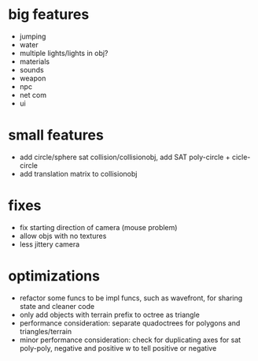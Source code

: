 # big features
- jumping
- water
- multiple lights/lights in obj?
- materials
- sounds
- weapon
- npc
- net com
- ui

# small features
- add circle/sphere sat collision/collisionobj, add SAT poly-circle + cicle-circle
- add translation matrix to collisionobj

# fixes
- fix starting direction of camera (mouse problem)
- allow objs with no textures
- less jittery camera

# optimizations
- refactor some funcs to be impl funcs, such as wavefront, for sharing state and cleaner code
- only add objects with terrain prefix to octree as triangle
- performance consideration: separate quadoctrees for polygons and triangles/terrain
- minor performance consideration: check for duplicating axes for sat poly-poly, negative and positive
w to tell positive or negative

